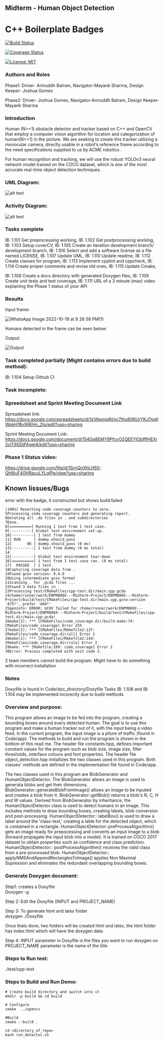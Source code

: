 ## Midterm - Human Object Detection
# C++ Boilerplate Badges
[![Build Status](https://github.com/joshuag1214/ENPM808X---Midterm-Project/actions/workflows/build_and_coveralls.yml/badge.png)](https://github.com/joshuag1214/ENPM808X---Midterm-Project/actions/workflows/build_and_coveralls.yml)

[![Coverage Status](https://coveralls.io/repos/github/joshuag1214/ENPM808X---Midterm-Project/badge.png?branch=master)](https://coveralls.io/github/joshuag1214/ENPM808X---Midterm-Project?branch=master)

[![License: MIT](https://img.shields.io/badge/License-MIT-green.svg)](https://opensource.org/licenses/MIT) 


### Authors and Roles
Phase1:
Driver- Aniruddh Balram,
Navigator-Mayank Sharma,
Design Keeper- Joshua Gomes

Phase2:
Driver- Joshua Gomes,
Navigator-Aniruddh Balram,
Design Keeper-Mayank Sharma


### Introduction
Human (N>=1) obstacle detector and tracker based on C++ and OpenCV that employ a computer vision algorithm for location and categorization of human(N>=1) in the picture.
We are seeking to create this tracker utilizing a monocular camera, directly usable in a robot’s reference frame according to the need specifications supplied to us by ACME robotics .

For human recognition and tracking, we will use the robust YOLOv3 neural network model trained on the COCO dataset, which is one of the most accurate real-time object detection techniques. 

### UML Diagram:
![alt text](./UML_Diagram/Class_DiagramV2.png)

### Activity Diagram:
![alt text](./UML_Diagram/Activity_Diagram.png)

### Tasks complete

IB: 1.101 Get preprocessing working, 
IB: 1.102 Get postprocessing working,
IB: 1.103 Setup coverCV, 
IB: 1.105 Create an iteration development branch/ development branch, 
IB: 1.106 Select and add a software license as a file named LICENSE, 
IB: 1.107 Update UML,
IB: 1.110 Update readme, 
IB: 1.112 Create classes for program, 
IB: 1.113 Implement cpplint and cppcheck, 
IB: 1.114 Create proper comments and revise old ones, 
IB: 1.115 Update Cmake, 

IB: 1.108 Create a docs directory with generated Doxygen files, 
IB: 1.109 Create unit tests and test coverage, 
IB: 1.111 URL of a 3 minute (max) video explaining the Phase 1 status of your API 
### Results

Input frame:

![WhatsApp Image 2022-10-19 at 9 26 58 PM(1)](https://user-images.githubusercontent.com/106330112/196838006-43acb54a-aca2-4058-98d4-3e163d732f37.jpeg)

Humans detected in the frame can be seen below:


Output:

![Output](https://user-images.githubusercontent.com/106330112/196838392-56e96d2a-b8b9-4585-b071-a476316717a1.jpeg)



### Task completed partially (Might contains errors due to  build method):

IB: 1.104 Setup Github CI
### Task incomplete: 


### Spreedsheet and Sprint Meeting Document Link

Spreadsheet link: https://docs.google.com/spreadsheets/d/1zVApmpAVnc7thu606UrYKJ7nqtlWpkH1Bv99EHn_2Is/edit?usp=sharing 

Sprint Meeting Document Link: https://docs.google.com/document/d/154Ga8EMY9PfcyO2QEEYlObfffHEXi2clT9GDjFAgel4/edit?usp=sharing

### Phase 1 Status video:


https://drive.google.com/file/d/1SrriQnXhLH50-QhWuF40HRacuLYLgIPe/view?usp=sharing

## Known Iissues/Bugs

error with the badge, it  constructed but shows build:failed

```
[100%] Resetting code coverage counters to zero.
5Processing code coverage counters and generating report.
6Deleting all .da files in . and subdirectories
7Done.
8[==========] Running 1 test from 1 test case.
9[----------] Global test environment set-up.
10[----------] 1 test from dummy
11[ RUN      ] dummy.should_pass
12[       OK ] dummy.should_pass (0 ms)
13[----------] 1 test from dummy (0 ms total)
14
15[----------] Global test environment tear-down
16[==========] 1 test from 1 test case ran. (0 ms total)
17[  PASSED  ] 1 test.
18Capturing coverage data from .
19Found gcov version: 9.4.0
20Using intermediate gcov format
21Scanning . for .gcda files ...
22Found 3 data files in .
23Processing test/CMakeFiles/cpp-test.dir/main.cpp.gcda
24/home/runner/work/ENPM808X---Midterm-Project/ENPM808X---Midterm-Project/build/test/CMakeFiles/cpp-test.dir/main.cpp.gcno:version 'A75*', prefer 'A94*'
25geninfo: ERROR: GCOV failed for /home/runner/work/ENPM808X---Midterm-Project/ENPM808X---Midterm-Project/build/test/CMakeFiles/cpp-test.dir/main.cpp.gcda!
26make[3]: *** [CMakeFiles/code_coverage.dir/build.make:74: CMakeFiles/code_coverage] Error 255
27make[2]: *** [CMakeFiles/Makefile2:137: CMakeFiles/code_coverage.dir/all] Error 2
28make[1]: *** [CMakeFiles/Makefile2:144: CMakeFiles/code_coverage.dir/rule] Error 2
29make: *** [Makefile:169: code_coverage] Error 2
30Error: Process completed with exit code 2.
```

2 team members cannot build the program. Might have to do something with incorrect installation


### Notes

Doxyfile is found in Code/doc_directory/Doxyfile 
Tasks IB: 1.108 and IB: 1.104 may be implemented incorectly due to build methods 
### Overview and purpose:
This program allows an image to be fed into the program, creating a bounding boxes around every detected human. The goal is to use this program and make a human tracker out of it, with the input being a video feed. In the current program, the input image is a piture of traffic (found in Code/app). The methods to build and run the program is shown in the bottom of this read me. The header file constants.hpp, defines important constant values for the program such as blob size, image size, filter thresholds, interface colours and font properties. The header file object_detection.hpp initiallizes the two classes used in this program. Both classes' methods are defined in the implementation file found in Code/app.

The two classes used in this program are BlobGenerator and HumanObjectDetector. The BlobGenerator allows an image is used to generata blobs and get their dimensions. BlobGenerator::generateBlobFromImage() allows an image to be inputed and creates a blob from it. BlobGenerator::getBlob() returns a blob's N, C, H and W values. Derived from BlobGenerator by inheritance, the HumanObjectDetector class is used to detect humans in an image. This includes methods to draw bounding boxes, creating labels, blob conversion and post-processing. HumanObjectDetector:: labelBox() is used to draw a label around the 'class-text,' creating a lable for the detected object, which is contained in a rectangle. HumanObjectDetector::preProcessAlgorithm() gets an image ready for prepocessing and converts an input image to a blob (forward propagate the input blob into a model). It is trained on COCO 2017 dataset to obtain properties such as confidence and class prediction. HumanObjectDetector:: postProcessAlgorithm() receives the valid class from a pre-processed blob. HumanObjectDetector::
applyNMSAndAppendRectanglesToImage() applies Non Maximal Supression and eliminates the redundant overlapping bounding boxes.
### Generate Doxygen document:
Step1: creates a Doxyfile  
Doxygen -g  

Step 2: Edit the Doxyfile (INPUT and PROJECT_NAME)  

Step 3: To generate html and latex folder  
doxygen ./Doxyfile  

Once thats done, two folders will be created html and latex, the html folder has index.html which will have the doxygen data  

Step 4: INPUT parameter in Doxyfile is the files you want to run doxygen on PROJECT_NAME parameter is the name of the title  

### Steps to Run test:
./test/cpp-test  

### Steps to Build and Run Demo: 
```
# Create build directory and switch into it
mkdir -p build && cd build

# Configure
cmake  ../opencv

#Build
cmake --build .

cd <directory_of_repo>
bash run_detector.sh
```
